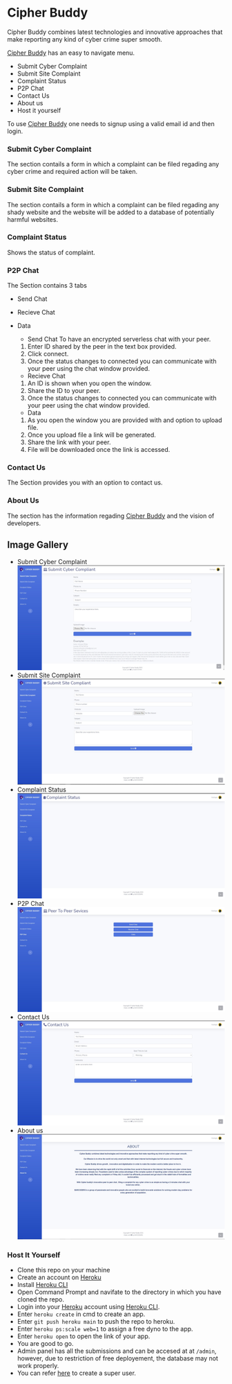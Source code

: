 # Cipher Buddy

Cipher Buddy combines latest technologies and innovative approaches that make reporting any kind of cyber crime super smooth.

[Cipher Buddy](https://dataencrypted.herokuapp.com/) has an easy to navigate menu.

* Submit Cyber Complaint
* Submit Site Complaint
* Complaint Status
* P2P Chat
* Contact Us
* About us
* Host it yourself

To use [Cipher Buddy](https://dataencrypted.herokuapp.com/) one needs to signup using a valid email id and then login.

### Submit Cyber Complaint

The section contails a form in which a complaint can be filed regading any cyber crime and required action will be taken.

### Submit Site Complaint

The section contails a form in which a complaint can be filed regading any shady website and the website will be added to a database of potentially harmful websites.

### Complaint Status
Shows the status of complaint.

### P2P Chat 
The Section contains 3 tabs
* Send Chat 
* Recieve Chat
* Data

  * Send Chat 
  To have an encrypted serverless chat with your peer.
  1. Enter ID shared by the peer in the text box provided.
  2. Click connect.
  3. Once the status changes to connected you can communicate with your peer using the chat window provided. 

  * Recieve Chat
  1. An ID is shown when you open the window.
  2. Share the ID to your peer. 
  3. Once the status changes to connected you can communicate with your peer using the chat window provided. 

  * Data 
  1. As you open the window you are provided with and option to upload file.
  2. Once you upload file a link will be generated.
  3. Share the link with your peer.
  4. File will be downloaded once the link is accessed.

### Contact Us
The Section provides you with an option to contact us.

### About Us
The section has the information regading [Cipher Buddy](https://dataencrypted.herokuapp.com/) and the vision of developers.

## Image Gallery

* Submit Cyber Complaint
  ![CC](/ss/cc.jpg)
* Submit Site Complaint
  ![CS](/ss/sc.jpg)
* Complaint Status
  ![CC](/ss/cs.jpg)
* P2P Chat
  ![CC](/ss/p2p.jpg)
* Contact Us
  ![CC](/ss/CU.jpg)
* About us
  ![CC](/ss/AU.jpg)


### Host It Yourself
- Clone this repo on your machine
- Create an account on [Heroku](https://heroku.com)
- Install [Heroku CLI](https://cli-assets.heroku.com/heroku-x64.exe)
- Open Command Prompt and navifate to the directory in which you have cloned the repo.
- Login into your [Heroku](https://heroku.com) account using [Heroku CLI](https://devcenter.heroku.com/articles/heroku-cli).
- Enter `heroku create` in cmd to create an app.
- Enter `git push heroku main` to push the repo to heroku.
- Enter `heroku ps:scale web=1` to assign a free dyno to the app.
- Enter `heroku open` to open the link of your app.
- You are good to go.
- Admin panel has all the submissions and can be accesed at at `/admin`, however, due to restriction of free deployement, the database may not work properly.
- You can refer [here](https://stackoverflow.com/questions/36938414/cannot-log-in-to-django-admin-interface-with-heroku-deployed-app) to create a super user.
